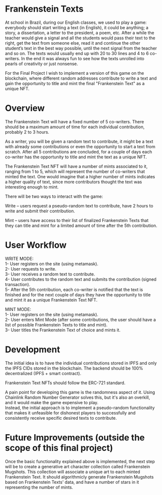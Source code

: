 # Frankenstein Texts

At school in Brazil, during our English classes, we used to play a game: everybody should start writing a text (in English), it could be anything; a story, a dissertation, a letter to the president, a poem, etc. After a while the teacher would give a signal and all the students would pass their text to the right, get the text from someone else, read it and continue the other student’s text in the best way possible, until the next signal from the teacher and so on. The texts would usually end up with 20 to 30 lines and 4 to 6 co-writers. In the end it was always fun to see how the texts unrolled into pearls of creativity or just nonsense.

For the Final Project I wish to implement a version of this game on the blockchain, where different random addresses contribute to write a text and gain the opportunity to title and mint the final "Frankenstein Text" as a unique NFT.

# Overview

The Frankenstein Text will have a fixed number of 5 co-writers. There should be a maximum amount of time for each individual contribution, probably 2 to 3 hours.

As a writer, you will be given a random text to contribute, it might be a text with already some contributions or even the opportunity to start a text from scratch. After all 5 contributions are concluded, for a couple of days each co-writer has the opportunity to title and mint the text as a unique NFT.

The Frankenstein Text NFT will have a number of mints associated to it, ranging from 1 to 5, which will represent the number of co-writers that minted the text. One would imagine that a higher number of mints indicates a higher quality of text, since more contributors thought the text was interesting enough to mint.

There will be two ways to interact with the game:

Write – users request a pseudo-random text to contribute, have 2 hours to write and submit their contribution.

Mint – users have access to their list of finalized Frankenstein Texts that they can title and mint for a limited amount of time after the 5th contribution.

# User Workflow

WRITE MODE:<br/>
1- User registers on the site (using metamask).<br/>
2- User requests to write.<br/>
3- User receives a random text to contribute.<br/>
4- User contributes to the random text and submits the contribution (signed transaction).<br/>
5- After the 5th contribution, each co-writer is notified that the text is finished and for the next couple of days they have the opportunity to title and mint it as a unique Frankenstein Text NFT.<br/>

MINT MODE:<br/>
1- User registers on the site (using metamask).<br/>
2- User enters Mint Mode (after some contributions, the user should have a list of possible Frankenstein Texts to title and mint).<br/>
3- User titles the Frankenstein Text of choice and mints it.

# Development

The initial idea is to have the individual contributions stored in IPFS and only the IPFS CIDs stored in the blockchain. The backend should be 100% decentralized (IPFS + smart contract).

Frankenstein Text NFTs should follow the ERC-721 standard.

A pain point for developing this game is the randomness aspect of it. Using Chainlink Random Number Generator solves this, but it's also an overkill, and it would make the game expensive to play.<br/>
Instead, the initial approach is to implement a pseudo-random functionality that makes it unfeasible for dishonest players to successfully and consistently receive specific desired texts to contribute.

# Future Improvements (outside the scope of this final project)

Once the basic functionality explained above is implemented, the next step will be to create a generative art character collection called Frankenstein Mugshots. This collection will associate a unique art to each minted Frankenstein Text. It should algorithmicly generate Frankenstein Mugshots based on Frankenstein Texts' data, and have a number of stars in it representing the number of mints.
